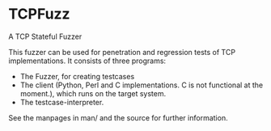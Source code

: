 TCPFuzz
=======

A TCP Stateful Fuzzer

This fuzzer can be used for penetration and regression tests of TCP implementations.
It consists of three programs:

- The Fuzzer, for creating testcases
- The client (Python, Perl and C implementations. C is not functional at the moment.), which runs on the target system.
- The testcase-interpreter.

See the manpages in man/ and the source for further information.
